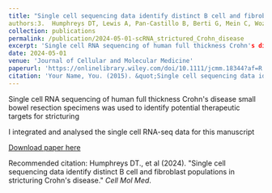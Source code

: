```yaml
---
title: "Single cell sequencing data identify distinct B cell and fibroblast populations in stricturing Crohn's disease"
authors:3.	Humphreys DT, Lewis A, Pan-Castillo B, Berti G, Mein C, Wozniak E, Gordon H, Gadhok R, Minicozzi A, ChinAleong J, Feakins R, Giannoulatou E, James LK, Stagg AJ, Lindsay JO, Silver A. J  
collection: publications
permalink: /publication/2024-05-01-scRNA_strictured_Crohn_disease
excerpt: 'Single cell RNA sequencing of human full thickness Crohn's disease small bowel resection specimens was used to identify potential therapeutic targets for stricturing'
date: 2024-05-01
venue: 'Journal of Cellular and Molecular Medicine'
paperurl: 'https://onlinelibrary.wiley.com/doi/10.1111/jcmm.18344?af=R'
citation: 'Your Name, You. (2015). &quot;Single cell sequencing data identify distinct B cell and fibroblast populations in stricturing Crohn's disease.&quot; <i>Cell Mol Med</i>.'
---
```

Single cell RNA sequencing of human full thickness Crohn's disease small bowel resection specimens was used to identify potential therapeutic targets for stricturing

I integrated and analysed the single cell RNA-seq data for this manuscript

[Download paper here](https://onlinelibrary.wiley.com/doi/10.1111/jcmm.18344?af=R)

Recommended citation: Humphreys DT., et al (2024). "Single cell sequencing data identify distinct B cell and fibroblast populations in stricturing Crohn's disease." <i>Cell Mol Med</i>.